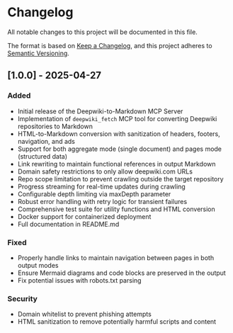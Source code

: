 # Changelog

All notable changes to this project will be documented in this file.

The format is based on [Keep a Changelog](https://keepachangelog.com/en/1.0.0/),
and this project adheres to [Semantic Versioning](https://semver.org/spec/v2.0.0.html).

## [1.0.0] - 2025-04-27

### Added
- Initial release of the Deepwiki-to-Markdown MCP Server
- Implementation of `deepwiki_fetch` MCP tool for converting Deepwiki repositories to Markdown
- HTML-to-Markdown conversion with sanitization of headers, footers, navigation, and ads
- Support for both aggregate mode (single document) and pages mode (structured data)
- Link rewriting to maintain functional references in output Markdown
- Domain safety restrictions to only allow deepwiki.com URLs
- Repo scope limitation to prevent crawling outside the target repository
- Progress streaming for real-time updates during crawling
- Configurable depth limiting via maxDepth parameter
- Robust error handling with retry logic for transient failures
- Comprehensive test suite for utility functions and HTML conversion
- Docker support for containerized deployment
- Full documentation in README.md

### Fixed
- Properly handle links to maintain navigation between pages in both output modes
- Ensure Mermaid diagrams and code blocks are preserved in the output
- Fix potential issues with robots.txt parsing

### Security
- Domain whitelist to prevent phishing attempts
- HTML sanitization to remove potentially harmful scripts and content 